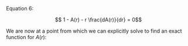 Equation 6:

$$ 1 - A(r) - r \frac{dA(r)}{dr} = 0$$

We are now at a point from which we can explicitly solve to find an exact function for $A(r)$: